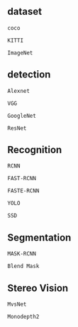 ## dataset

    coco

    KITTI

    ImageNet

## detection

    Alexnet

    VGG

    GoogleNet

    ResNet

## Recognition

    RCNN

    FAST-RCNN

    FASTE-RCNN

    YOLO

    SSD

## Segmentation

    MASK-RCNN

    Blend Mask

## Stereo Vision

    MvsNet

    Monodepth2